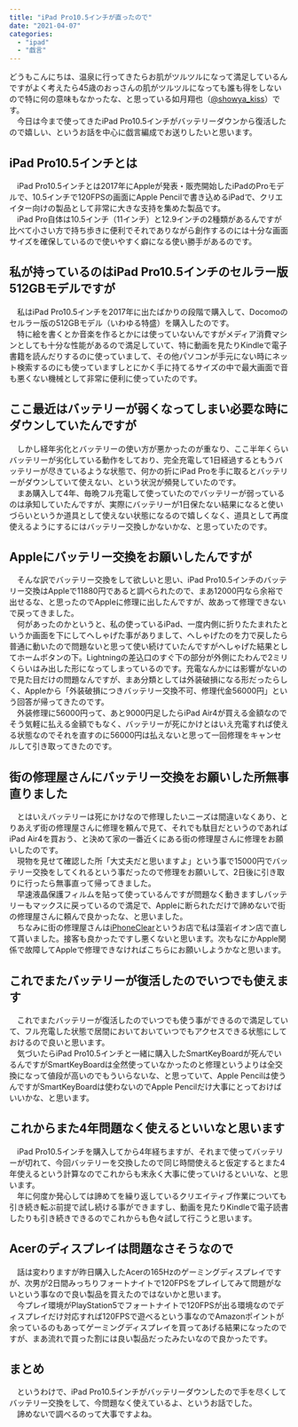 ```yaml
---
title: "iPad Pro10.5インチが直ったので"
date: "2021-04-07"
categories: 
  - "ipad"
  - "戯言"
---
```


どうもこんにちは、温泉に行ってきたらお肌がツルツルになって満足しているんですがよく考えたら45歳のおっさんの肌がツルツルになっても誰も得をしないので特に何の意味もなかったな、と思っている如月翔也（[@showya\_kiss](http://twitter.com/showya_kiss)）です。  
　今日は今まで使ってきたiPad Pro10.5インチがバッテリーダウンから復活したので嬉しい、というお話を中心に戯言編成でお送りしたいと思います。  

## iPad Pro10.5インチとは

　iPad Pro10.5インチとは2017年にAppleが発表・販売開始したiPadのProモデルで、10.5インチで120FPSの画面にApple Pencilで書き込めるiPadで、クリエイター向けの製品として非常に大きな支持を集めた製品です。  
　iPad Pro自体は10.5インチ（11インチ）と12.9インチの2種類があるんですが比べて小さい方で持ち歩きに便利でそれでありながら創作するのには十分な画面サイズを確保しているので使いやすく癖になる使い勝手があるのです。  

## 私が持っているのはiPad Pro10.5インチのセルラー版512GBモデルですが

　私はiPad Pro10.5インチを2017年に出たばかりの段階で購入して、Docomoのセルラー版の512GBモデル（いわゆる特盛）を購入したのです。  
　特に絵を書くとか音楽を作るとかには使っていないんですがメディア消費マシンとしても十分な性能があるので満足していて、特に動画を見たりKindleで電子書籍を読んだりするのに使っていまして、その他パソコンが手元にない時にネット検索するのにも使っていますしとにかく手に持てるサイズの中で最大画面で音も悪くない機械として非常に便利に使っていたのです。  

## ここ最近はバッテリーが弱くなってしまい必要な時にダウンしていたんですが

　しかし経年劣化とバッテリーの使い方が悪かったのが重なり、ここ半年くらいバッテリーが劣化している動作をしており、完全充電して1日経過するともうバッテリーが尽きているような状態で、何かの折にiPad Proを手に取るとバッテリーがダウンしていて使えない、という状況が頻発していたのです。  
　まあ購入して4年、毎晩フル充電して使っていたのでバッテリーが弱っているのは承知していたんですが、実際にバッテリーが1日保たない結果になると使いづらいというか道具として使えない状態になるので嬉しくなく、道具として再度使えるようにするにはバッテリー交換しかないかな、と思っていたのです。  

## Appleにバッテリー交換をお願いしたんですが

　そんな訳でバッテリー交換をして欲しいと思い、iPad Pro10.5インチのバッテリー交換はAppleで11880円であると調べられたので、まあ12000円なら余裕で出せるな、と思ったのでAppleに修理に出したんですが、故あって修理できないで戻ってきました。  
　何があったのかというと、私の使っているiPad、一度内側に折りたたまれたというか画面を下にしてへしゃげた事がありまして、へしゃげたのを力で戻したら普通に動いたので問題ないと思って使い続けていたんですがへしゃげた結果としてホームボタンの下。Lightningの差込口のすぐ下の部分が外側にたわんで2ミリくらいはみ出した形になってしまっているのです。充電なんかには影響がないので見た目だけの問題なんですが、まあ分類としては外装破損になる形だったらしく、Appleから「外装破損につきバッテリー交換不可、修理代金56000円」という回答が帰ってきたのです。  
　外装修理に56000円って、あと9000円足したらiPad Air4が買える金額なのでそう気軽に払える金額でもなく、バッテリーが死にかけとはいえ充電すれば使える状態なのでそれを直すのに56000円は払えないと思って一回修理をキャンセルして引き取ってきたのです。  

## 街の修理屋さんにバッテリー交換をお願いした所無事直りました

　とはいえバッテリーは死にかけなので修理したいニーズは間違いなくあり、とりあえず街の修理屋さんに修理を頼んで見て、それでも駄目だというのであればiPad Air4を買おう、と決めて家の一番近くにある街の修理屋さんに修理をお願いしたのです。  
　現物を見せて確認した所「大丈夫だと思いますよ」という事で15000円でバッテリー交換をしてくれるという事だったので修理をお願いして、2日後に引き取りに行ったら無事直って帰ってきました。  
　早速液晶保護フィルムを貼って使っているんですが問題なく動きますしバッテリーもマックスに戻っているので満足で、Appleに断られただけで諦めないで街の修理屋さんに頼んで良かったな、と思いました。  
　ちなみに街の修理屋さんは[iPhoneClear](https://www.iphoneclear.jp/)というお店で私は藻岩イオン店で直して貰いました。接客も良かったですし悪くないと思います。次もなにかApple関係で故障してAppleで修理できなければこちらにお願いしようかなと思います。  

## これでまたバッテリーが復活したのでいつでも使えます

　これでまたバッテリーが復活したのでいつでも使う事ができるので満足していて、フル充電した状態で居間においておいていつでもアクセスできる状態にしておけるので良いと思います。  
　気づいたらiPad Pro10.5インチと一緒に購入したSmartKeyBoardが死んでいるんですがSmartKeyBoardは全然使っていなかったのと修理というよりは全交換になって値段が高いのでもういらないな、と思っていて、Apple Pencilは使うんですがSmartKeyBoardは使わないのでApple Pencilだけ大事にとっておけばいいかな、と思います。  

## これからまた4年問題なく使えるといいなと思います

　iPad Pro10.5インチを購入してから4年経ちますが、それまで使ってバッテリーが切れて、今回バッテリーを交換したので同じ時間使えると仮定するとまた4年使えるという計算なのでこれからも末永く大事に使っていけるといいな、と思います。  
　年に何度か発心しては諦めてを繰り返しているクリエイティブ作業についても引き続き転ぶ前提で試し続ける事ができますし、動画を見たりKindleで電子読書したりも引き続きできるのでこれからも色々試して行こうと思います。  

## Acerのディスプレイは問題なさそうなので

　話は変わりますが昨日購入したAcerの165Hzのゲーミングディスプレイですが、次男が2日間みっちりフォートナイトで120FPSをプレイしてみて問題がないという事なので良い製品を買えたのではないかと思います。  
　今プレイ環境がPlayStation5でフォートナイトで120FPSが出る環境なのでディスプレイだけ対応すれば120FPSで遊べるという事なのでAmazonポイントが余っているのもあってゲーミングディスプレイを買ってあげる結果になったのですが、まあ流れで買った割には良い製品だったみたいなので良かったです。  

## まとめ

　というわけで、iPad Pro10.5インチがバッテリーダウンしたので手を尽くしてバッテリー交換をして、今問題なく使えているよ、というお話でした。  
　諦めないで調べるのって大事ですよね。
